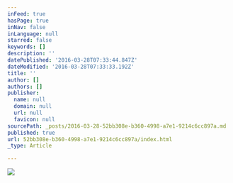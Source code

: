 ```yaml
---
inFeed: true
hasPage: true
inNav: false
inLanguage: null
starred: false
keywords: []
description: ''
datePublished: '2016-03-28T07:33:44.847Z'
dateModified: '2016-03-28T07:33:33.192Z'
title: ''
author: []
authors: []
publisher:
  name: null
  domain: null
  url: null
  favicon: null
sourcePath: _posts/2016-03-28-52bb308e-b360-4998-a7e1-9214c6cc897a.md
published: true
url: 52bb308e-b360-4998-a7e1-9214c6cc897a/index.html
_type: Article

---
```

![](https://the-grid-user-content.s3-us-west-2.amazonaws.com/a32a4cdb-9e5f-4060-97b1-23bd10f2eaf4.jpg)